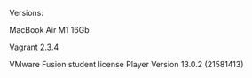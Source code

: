 Versions:

MacBook Air M1 16Gb 

Vagrant 2.3.4

VMware Fusion student license
Player Version 13.0.2 (21581413)

